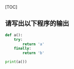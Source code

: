 [TOC]

## 请写出以下程序的输出
```python
def a():
    try:
        return 'a'
    finally:
        return 'b'

print(a())
```

